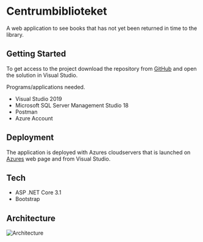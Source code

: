 # Centrumbiblioteket
A web application to see books that has not yet been returned in time to the library.

## Getting Started
To get access to the project download the repository from [GitHub](https://github.com/pedrolagerstrom/Centrumbibloteket.git) and open the solution in Visual Studio.

Programs/applications needed.
* Visual Studio 2019
* Microsoft SQL Server Management Studio 18
* Postman
* Azure Account
 
## Deployment
The application is deployed with Azures cloudservers that is launched on [Azures](https://azure.microsoft.com/en-us/) web page and from Visual Studio.

## Tech
* ASP .NET Core 3.1
* Bootstrap

## Architecture
![Architecture](https://i.gyazo.com/908531b23d97888ae16cb24059b69d24.png)